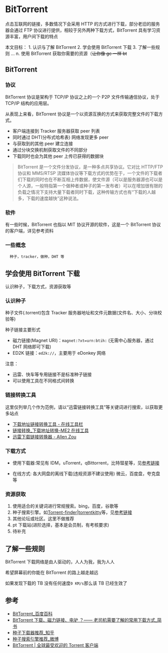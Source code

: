 # BitTorrent

点击互联网的链接，多数情况下会采用 HTTP 的方式进行下载，部分老旧的服务器会通过 FTP 协议进行提供，相较于另外两种下载方式，BitTorrent 具有学习资源丰富，用户间下载的特点

本文目标： 1. 认识与了解 BitTorrent 2. 学会使用 BitTorrent 下载 3. 了解一些规则
...
n. 使用 BitTorrent 获取你需要的资源（~~让你像 gc 一样 bt~~

## BitTorrent

### 协议

BitTorrent 协议是架构于 TCP/IP 协议之上的一个 P2P 文件传输通信协议，处于 TCP/IP 结构的应用层。

从表现上来看，BitTorrent 协议是一个以资源互换的方式来获取完整文件的下载方式。

- 客户端连接到 Tracker 服务器获取 peer 列表
- 同时通过 DHT(分布式哈希表) 网络发现更多 peer
- 与获取到的其他 peer 建立连接
- 通过分块交换机制获取文件的不同部分
- 下载同时也会为其他 peer 上传已获得的数据块

<!-- 原文档的原文，没找到出处，暂时保留 -->

> BitTorrent 是一个文件分发协议，是一种多点共享协议。它对比 HTTP/FTP 协议和 MMS/RTSP 流媒体协议等下载方式的优势在于，一个文件的下载者们下载的同时也在不断互相上传数据，使文件源（可以是服务器源也可以是个人源，一般特指第一个做种者或种子的第一发布者）可以在增加很有限的负载之情况下支持大量下载者同时下载，这种传输方式也有“下载的人越多，下载的速度越快”这种说法。

### 软件

有一些时候，BitTorrent 也指以 MIT 协议开源的软件，这是一个 BitTorrent 协议的客户端，详见参考资料

### 一些概念

      种子，tracker，做种，DHT 等

## 学会使用 BitTorrent 下载

认识种子，下载方式，资源获取等

### 认识种子

种子文件(.torrent)包含 Tracker 服务器地址和文件元数据(文件名、大小、分块校验等)

种子链接主要形式

- 磁力链接(Magnet URI)：`magnet:?xt=urn:btih:` (无需中心服务器，通过 DHT 网络即可下载)
- ED2K 链接：`ed2k://`，主要用于 eDonkey 网络

注意：

- 迅雷、快车等专用链接不是标准种子链接
- 可以使用工具在不同格式间转换

### 链接转换工具

这里仅列举几个作为范例，请以“迅雷链接转换工具”等关键词进行搜索，以获取更多站点

- [下载地址链接转换工具 - 在线工具栏](https://www.usetoolbar.com/convert/download_link_convert.html)
- [链接转换\_下载地址转换-ME2 在线工具](https://www.metools.info/other/o134.html)
- [迅雷下载链接转换器 - Allen Zou](https://www.allenzou.com/aztools/Commonly012.html)

### 下载方式

- 使用下载器:常见有 IDM，uTorrent，qBittorrent，比特彗星等，见[参考链接](#参考)

- 在线方式:
  各大网盘的离线下载(违规资源不建议使用)
  微云，百度盘，夸克盘等

### 资源获取

1. 使用适合的关键词进行常规搜索。bing，百度，谷歌等
2. 种子搜索引擎。如[Torrent-finder](https://www.aiosearch.com)|[torrentkitty](https://www.torrentkitty.tv/search/)等，见[参考链接](#参考)
3. 其他论坛或社区。这里不做推荐
4. pt 下载站(进阶选择，基本是会员制，有考核要求)
5. 待补充

## 了解一些规则

BitTorrent 下载网络是由人驱动的，人人为我，我为人人

希望屏幕前的你能在 BitTorrent 的路上越走越远

如果发现下载的 TB 没有任何速度`0 KM/s`那么该 TB 已经生效了

## 参考

- [BitTorrent\_百度百科](https://baike.baidu.com/item/BitTorrent)
- [BitTorrent 下载、磁力链接、电驴 ？—— 老司机需要了解的常用下载方式\_简书](https://www.jianshu.com/p/72b7a64e5be1)
- [种子下载器推荐\_知乎](https://zhuanlan.zhihu.com/p/263662087)
- [种子搜索引擎推荐\_微博](https://card.weibo.com/article/m/show/id/2309404378747447939659)
- [BitTorrent | 全球最受欢迎的 Torrent 客户端](https://www.bittorrent.com/zh-cn/)
